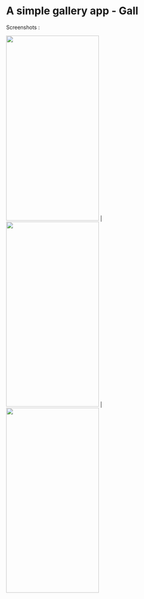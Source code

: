 # A simple gallery app - Gall

Screenshots : 

 <img src="https://user-images.githubusercontent.com/20863182/34042519-1a9dfce4-e1c3-11e7-8c2f-967bf275957e.png" width="250" height="500"/> |
<img src="https://user-images.githubusercontent.com/20863182/34042426-b080ca12-e1c2-11e7-9f9b-d40f647baabc.png" width="250" height="500"/> |
<img src="https://user-images.githubusercontent.com/20863182/34042457-ceb06ef2-e1c2-11e7-83b2-ca4b3b7d0735.png" width="250" height="500"/>
